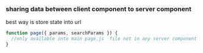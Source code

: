 ### sharing data between client component to server component

best way is store state into url

```javascript
function page({ params, searchParams }) {
  //only available into main page.js  file not in any server component file
}
```
